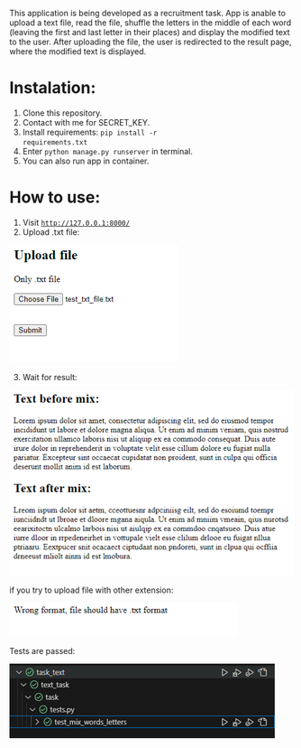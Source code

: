 This application is being developed as a recruitment task. 
App is anable to upload a text file, read the file, shuffle the letters in the middle of each word (leaving the first and last letter in their places) and display the modified text to the user.
After uploading the file, the user is redirected to the result page, where the modified text is displayed.

# Instalation: 
1. Clone this repository.
2. Contact with me for SECRET_KEY.
3. Install requirements: <code>pip install -r requirements.txt</code>
4. Enter <code>python manage.py runserver</code> in terminal.
5. You can also run app in container.

# How to use:
1. Visit <code>http://127.0.0.1:8000/</code>
2. Upload .txt file:

![alt text](readme_images/image.png)

3. Wait for result:

![alt text](readme_images/image-1.png)

if you try to upload file with other extension:

![alt text](readme_images/image-2.png)

Tests are passed:

![alt text](readme_images/image-3.png)
